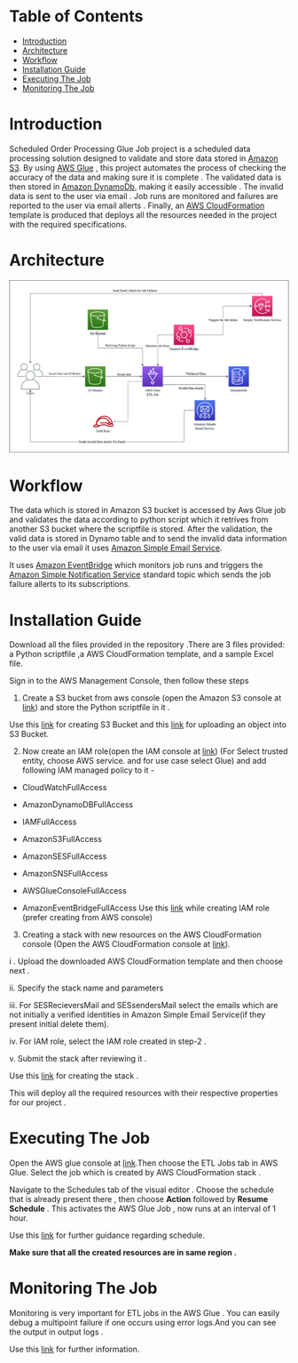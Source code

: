 Table of Contents
=================

   * [Introduction](#introduction)
   * [Architecture](#Architecture)
   * [Workflow](#Workflow)
   * [Installation Guide](#Installation_Guide)
   * [Executing The Job](#Executing_the_Job)
   * [Monitoring The Job](#Monitoring_the_Job)
<a name="introduction"></a>
# Introduction
Scheduled Order Processing Glue Job project is a scheduled data processing solution designed to validate and store data stored in [Amazon S3](https://aws.amazon.com/s3/). By using [AWS Glue](https://aws.amazon.com/glue/) , this project automates the process of checking the accuracy of the data and making sure it is complete . The validated data is then stored in [Amazon DynamoDb](https://aws.amazon.com/pm/dynamodb/?trk=1e5631f8-a3e1-45eb-8587-22803d0da70e&sc_channel=ps&ef_id=CjwKCAjw2K6lBhBXEiwA5RjtCTasM40BbrnZWBwFbm5bvdQguyPwuHx23xzlchSYo6j34mmcn0X2oxoCxiAQAvD_BwE:G:s&s_kwcid=AL!4422!3!536393613268!e!!g!!amazon%20dynamodb!11539699824!109299643181), making it easily accessible . The invalid data is sent to the user via email . Job runs are monitored and failures are reported to the user via email allerts . Finally, an [ AWS CloudFormation](https://aws.amazon.com/cloudformation/) template is produced that deploys all the resources needed in the project with the required specifications.



<a name="Architecture"></a>
# Architecture
![GlueJobArchitecture!](https://github.com/Pruthviraj374/Scheduled-Order-Processing-Glue-Job/blob/573638009f1656f7e539a596f377bd17a842eb47/Pictures/GlueJob%20architecture.png)
<a name="Workflow"></a>
# Workflow
The data which is stored in Amazon S3 bucket is accessed by Aws Glue job and validates the data according to python script which it retrives from another S3 bucket where the scriptfile is stored. After the validation, the valid data is stored in Dynamo table and to send the invalid data information to the user via email it uses [Amazon Simple Email Service](https://aws.amazon.com/ses/). 

  It uses [Amazon EventBridge](https://aws.amazon.com/eventbridge/) which monitors job runs and triggers the [Amazon Simple Notification Service](https://aws.amazon.com/sns/) standard topic which sends the job failure allerts to its subscriptions.

<a name="Installation_Guide"></a>
# Installation Guide
Download all the files provided in the repository .There are 3 files provided: a Python scriptfile ,a AWS CloudFormation template, and a sample Excel file. 

Sign in to the AWS Management Console, then follow these steps 

 1. Create a S3 bucket from aws console (open the Amazon S3 console at [link](https://console.aws.amazon.com/s3/)) and store the Python scriptfile in it .
 
 Use this [link](https://docs.aws.amazon.com/AmazonS3/latest/userguide/creating-bucket.html) for creating S3 Bucket and this [link](https://docs.aws.amazon.com/AmazonS3/latest/userguide/uploading-an-object-bucket.html) for uploading an object into S3 Bucket.

 2. Now create an IAM role(open the IAM console at [link](https://console.aws.amazon.com/iam/)) (For Select trusted entity, choose AWS service. and for use case select Glue) and add following IAM managed policy to it -

- CloudWatchFullAccess

- AmazonDynamoDBFullAccess

- IAMFullAccess

- AmazonS3FullAccess

- AmazonSESFullAccess

- AmazonSNSFullAccess

- AWSGlueConsoleFullAccess

- AmazonEventBridgeFullAccess
Use this [link](https://docs.aws.amazon.com/IAM/latest/UserGuide/id_roles_create_for-service.html) while creating IAM role (prefer creating from AWS console)

 3. Creating a stack with new resources on the AWS CloudFormation console (Open the AWS CloudFormation console at [link](https://console.aws.amazon.com/cloudformation)).

 i . Upload the downloaded AWS CloudFormation template and then choose next .
 
 ii. Specify the stack name and parameters 
 
 iii. For SESRecieversMail and SESsendersMail select the emails which are not initially a verified identities in Amazon Simple Email Service(if they present initial delete them).
 
 iv. For IAM role, select the IAM role created in step-2 .

 v. Submit the stack after reviewing it .

Use this [link](https://docs.aws.amazon.com/AWSCloudFormation/latest/UserGuide/cfn-console-create-stack.html) for creating the stack .

This will deploy all the required resources with their respective properties for our project .

<a name="Executing_the_Job"><a/>
# Executing The Job
Open the AWS glue console at [link](https://console.aws.amazon.com/glue/).Then choose the ETL Jobs tab in AWS Glue. Select the job which is created by AWS CloudFormation stack .

Navigate to the Schedules tab of the visual editor . Choose the schedule that is already present there , then choose **Action** followed by  **Resume Schedule** . This activates the AWS Glue Job , now runs at an interval of 1 hour. 

Use this [link](https://docs.aws.amazon.com/glue/latest/ug/managing-jobs-chapter.html#manage-schedules) for further guidance regarding schedule.

**Make sure that all the created resources are in same region .**

<a name="Monitoring_the_Job"><a/>
# Monitoring The Job
Monitoring is very important for ETL jobs in the AWS Glue . You can easily debug a multipoint failure if one occurs using error logs.And you can see the output in output logs .

Use this [link](https://docs.aws.amazon.com/glue/latest/ug/monitoring-chapter.html) for further information.

